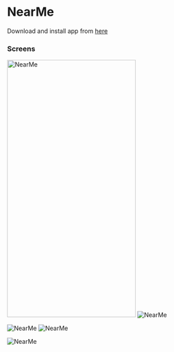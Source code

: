 # NearMe

Download and install app from [here](https://github.com/IamAKX/NearMe/blob/master/app/release/app-release.apk?raw=true ".apk file download")

### Screens
<img src="https://github.com/IamAKX/NearMe/blob/master/Screenshots/2.jpg?raw=true" alt="NearMe" width="300" height="600"/> <img src="https://github.com/IamAKX/NearMe/blob/master/Screenshots/1.jpg?raw=true" alt="NearMe"/>

<img src="https://github.com/IamAKX/NearMe/blob/master/Screenshots/3.jpg?raw=true" alt="NearMe"/> <img src="https://github.com/IamAKX/NearMe/blob/master/Screenshots/4.jpg?raw=true" alt="NearMe"/>

<img src="https://github.com/IamAKX/NearMe/blob/master/Screenshots/0.jpg?raw=true" alt="NearMe"/>
